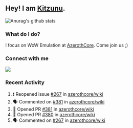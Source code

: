 ## Hey! I am [Kitzunu](https://Github.com/Kitzunu).

![Anurag's github stats](https://github-readme-stats.kitzunu.vercel.app/api?username=Kitzunu&show_icons=true)

### What do I do?

I focus on WoW Emulation at [AzerothCore](https://Github.com/AzerothCore). Come join us ;)

### Connect with me
[![](https://img.shields.io/badge/AzerothCore%20Discord-Connect%20with%20me!-green)](https://discord.com/invite/gkt4y2x)

### Recent Activity

<!--START_SECTION:activity-->
1. ❗️ Reopened issue [#267](https://github.com/azerothcore/wiki/issues/267) in [azerothcore/wiki](https://github.com/azerothcore/wiki)
2. 🗣 Commented on [#381](https://github.com/azerothcore/wiki/issues/381) in [azerothcore/wiki](https://github.com/azerothcore/wiki)
3. 💪 Opened PR [#381](https://github.com/azerothcore/wiki/pull/381) in [azerothcore/wiki](https://github.com/azerothcore/wiki)
4. 💪 Opened PR [#380](https://github.com/azerothcore/wiki/pull/380) in [azerothcore/wiki](https://github.com/azerothcore/wiki)
5. 🗣 Commented on [#267](https://github.com/azerothcore/wiki/issues/267) in [azerothcore/wiki](https://github.com/azerothcore/wiki)
<!--END_SECTION:activity-->
